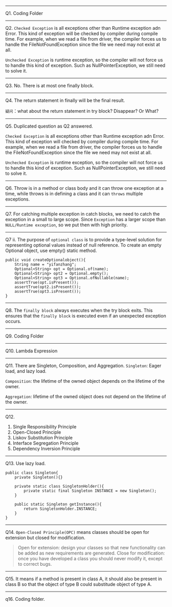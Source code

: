 ************************************
Q1. Coding Folder
************************************
Q2. 
`Checked Exception` is all exceptions other than Runtime exception adn Error. This kind of exception will be checked by compiler
during compile time. For example, when we read a file from driver, the compiler forces us to handle the FileNotFoundException
since the file we need may not exist at all. 

`Unchecked Exception` is runtime exception, so the compiler will not force us to handle this kind of exception. Such as NullPointerException, we still 
need to solve it. 
************************************
Q3. No. There is at most one finally block.
************************************
Q4. The return statement in finally will be the final result.

`疑问`：what about the return statement in try block? Disappear? Or What? 
************************************
Q5. Duplicated question as Q2 answered. 

`Checked Exception` is all exceptions other than Runtime exception adn Error. This kind of exception will checked by compiler
during compile time. For example, when we read a file from driver, the compiler forces us to handle the FileNotFoundException
since the file we need may not exist at all.

`Unchecked Exception` is runtime exception, so the compiler will not force us to handle this kind of exception. Such as NullPointerException, we still
need to solve it.
************************************
Q6. Throw is in a method or class body and it can throw one exception at a time, while throws is in defining a class and it can `throws` multiple exceptions.
************************************
Q7. For catching multiple exception in catch blocks, we need to catch the exception in a small to large scope. Since `Exception` has a larger scope than 
`NULL/Runtime exception`, so we put then with high priority. 
************************************
Q7 ii. The purpose of `optional class` is to provide a type-level solution for representing optional values instead of null reference. 
To create an empty Optional object, use empty() static method. 

    public void createOptionalobject(){
        String name = "yifanzhang";
        Optional<String> opt = Optional.of(name);
        Optional<String> opt2 = Optional.empty();
        Optional<String> opt3 = Optional.ofNullable(name);
        assertTrue(opt.isPresent());
        assertTrue(opt2.isPresent());
        assertTrue(opt3.isPresent());
    }

************************************
Q8. The `finally block` always executes when the try block exits. 
This ensures that the `finally block` is executed even if an unexpected exception occurs.
************************************
Q9. Coding Folder
************************************
Q10. 
Lambda Expression

************************************
Q11. There are Singleton, Composition, and Aggregation. 
`Singleton`: Eager load, and lazy load. 

`Composition`: the lifetime of the owned object depends on the lifetime of the owner. 

`Aggregation`: lifetime of the owned object does not depend on the lifetime of the owner.
************************************
Q12. 
1. Single Responsibility Principle
2. Open-Closed Principle
3. Liskov Substitution Principle 
4. Interface Segregation Principle 
5. Dependency Inversion Principle
************************************
Q13. Use lazy load. 

    public class Singleton{
        private Singleton(){}
        
        private static class SingletonHolder(){
            private static final Singleton INSTANCE = new Singleton();
        }

        public static Singleton getInstance(){
            return SingletonHolder.INSTANCE;
        }
    }
************************************
Q14. `Open-Closed Principle(OPC)` means classes should be open for extension but closed for modification.
> Open for extension: design your classes so that new functionality can be added as new requirements are generated.
> Close for modification: once you have developed a class you should never modify it, except to correct bugs.

************************************
Q15. It means if a method is present in class A, it should also be present in class B so that the object of type B could substitude object
of type A.
************************************
q16. Coding folder.
